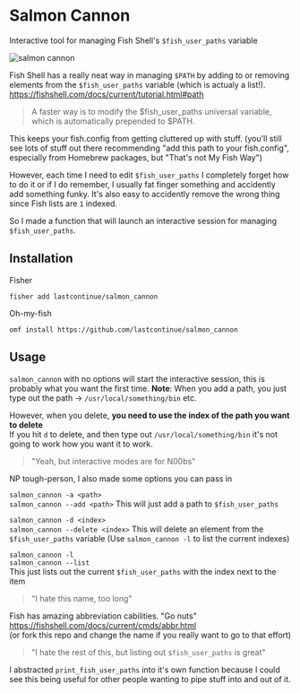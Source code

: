 # Salmon Cannon
Interactive tool for managing Fish Shell's `$fish_user_paths` variable

![salmon cannon](https://media.giphy.com/media/ik8lXkIOAyxq7SNuU0/giphy.gif)

Fish Shell has a really neat way in managing `$PATH` by adding to or removing elements from the `$fish_user_paths` variable (which is actualy a list!). https://fishshell.com/docs/current/tutorial.html#path
>A faster way is to modify the $fish_user_paths universal variable, which is automatically prepended to $PATH.


This keeps your fish.config from getting cluttered up with stuff. (you'll still see lots of stuff out there recommending "add this path to your fish.config", especially from Homebrew packages, but "That's not My Fish Way")

However, each time I need to edit `$fish_user_paths` I completely forget how to do it or if I do remember, I usually fat finger something and accidently add something funky. It's also easy to accidently remove the wrong thing since Fish lists are `1` indexed.

So I made a function that will launch an interactive session for managing `$fish_user_paths`.

## Installation

Fisher
```
fisher add lastcontinue/salmon_cannon
```

Oh-my-fish
```
omf install https://github.com/lastcontinue/salmon_cannon
```

## Usage
`salmon_cannon` with no options will start the interactive session, this is probably what you want the first time. **Note**: When you add a path, you just type out the path -> `/usr/local/something/bin` etc.  

However, when you delete, **you need to use the index of the path you want to delete**  
If you hit `d` to delete, and then type out `/usr/local/something/bin` it's not going to work how you want it to work.

>"Yeah, but interactive modes are for N00bs"

NP tough-person, I also made some options you can pass in

`salmon_cannon -a <path>`  
`salmon_cannon --add <path>`
This will just add a path to `$fish_user_paths`

`salmon_cannon -d <index>`  
`salmon_cannon --delete <index>` 
This will delete an element from the `$fish_user_paths` variable (Use `salmon_cannon -l` to list the current indexes)

`salmon_cannon -l`  
`salmon_cannon --list`  
This just lists out the current `$fish_user_paths` with the index next to the item

>"I hate this name, too long"  

Fish has amazing abbreviation cabilities. "Go nuts"
https://fishshell.com/docs/current/cmds/abbr.html  
(or fork this repo and change the name if you really want to go to that effort)

>"I hate the rest of this, but listing out `$fish_user_paths` is great"  

I abstracted `print_fish_user_paths` into it's own function because I could see this being useful for other people wanting to pipe stuff into and out of it.

